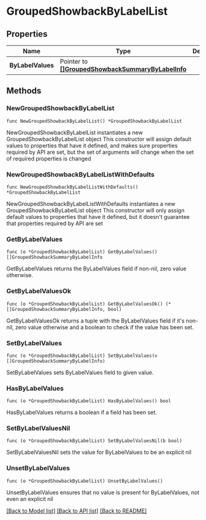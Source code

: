 # GroupedShowbackByLabelList

## Properties

Name | Type | Description | Notes
------------ | ------------- | ------------- | -------------
**ByLabelValues** | Pointer to [**[]GroupedShowbackSummaryByLabelInfo**](GroupedShowbackSummaryByLabelInfo.md) |  | [optional] 

## Methods

### NewGroupedShowbackByLabelList

`func NewGroupedShowbackByLabelList() *GroupedShowbackByLabelList`

NewGroupedShowbackByLabelList instantiates a new GroupedShowbackByLabelList object
This constructor will assign default values to properties that have it defined,
and makes sure properties required by API are set, but the set of arguments
will change when the set of required properties is changed

### NewGroupedShowbackByLabelListWithDefaults

`func NewGroupedShowbackByLabelListWithDefaults() *GroupedShowbackByLabelList`

NewGroupedShowbackByLabelListWithDefaults instantiates a new GroupedShowbackByLabelList object
This constructor will only assign default values to properties that have it defined,
but it doesn't guarantee that properties required by API are set

### GetByLabelValues

`func (o *GroupedShowbackByLabelList) GetByLabelValues() []GroupedShowbackSummaryByLabelInfo`

GetByLabelValues returns the ByLabelValues field if non-nil, zero value otherwise.

### GetByLabelValuesOk

`func (o *GroupedShowbackByLabelList) GetByLabelValuesOk() (*[]GroupedShowbackSummaryByLabelInfo, bool)`

GetByLabelValuesOk returns a tuple with the ByLabelValues field if it's non-nil, zero value otherwise
and a boolean to check if the value has been set.

### SetByLabelValues

`func (o *GroupedShowbackByLabelList) SetByLabelValues(v []GroupedShowbackSummaryByLabelInfo)`

SetByLabelValues sets ByLabelValues field to given value.

### HasByLabelValues

`func (o *GroupedShowbackByLabelList) HasByLabelValues() bool`

HasByLabelValues returns a boolean if a field has been set.

### SetByLabelValuesNil

`func (o *GroupedShowbackByLabelList) SetByLabelValuesNil(b bool)`

 SetByLabelValuesNil sets the value for ByLabelValues to be an explicit nil

### UnsetByLabelValues
`func (o *GroupedShowbackByLabelList) UnsetByLabelValues()`

UnsetByLabelValues ensures that no value is present for ByLabelValues, not even an explicit nil

[[Back to Model list]](../README.md#documentation-for-models) [[Back to API list]](../README.md#documentation-for-api-endpoints) [[Back to README]](../README.md)



